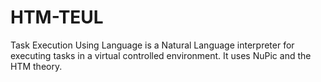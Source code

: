 # HTM-TEUL
Task Execution Using Language is a Natural Language interpreter for executing tasks in a virtual controlled environment. It uses NuPic and the HTM theory.

